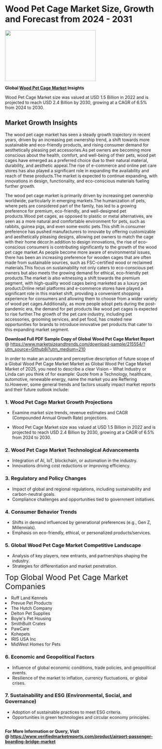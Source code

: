 <H1>Wood Pet Cage Market Size, Growth and Forecast from 2024 - 2031</H1><img class="aligncenter size-medium wp-image-584254" src="https://thirdeyenews.in/wp-content/uploads/2024/09/Global-Market-Research-300x168.jpeg" alt="" width="300" height="168" /><p><strong>Global&nbsp;<a href="https://www.marketsizeandtrends.com/download-sample/215554/?utm_source=Github8j?utm_medium=210">Wood Pet Cage Market</a> Insights</strong></p><p>Wood Pet Cage Market size was valued at USD 1.5 Billion in 2022 and is projected to reach USD 2.4 Billion by 2030, growing at a CAGR of 6.5% from 2024 to 2030.</p><p><h2>Market Growth Insights</h2> <p>The wood pet cage market has seen a steady growth trajectory in recent years, driven by an increasing pet ownership trend, a shift towards more sustainable and eco-friendly products, and rising consumer demand for aesthetically pleasing pet accessories.As pet owners are becoming more conscious about the health, comfort, and well-being of their pets, wood pet cages have emerged as a preferred choice due to their natural material, durability, and aesthetic appeal.The rise of e-commerce and online pet care stores has also played a significant role in expanding the availability and reach of these products.The market is expected to continue expanding, with innovations in design, functionality, and eco-conscious materials fueling further growth.</p> <p>The wood pet cage market is primarily driven by increasing pet ownership worldwide, particularly in emerging markets.The humanization of pets, where pets are considered part of the family, has led to a growing preference for premium, eco-friendly, and well-designed pet products.Wood pet cages, as opposed to plastic or metal alternatives, are seen as a more natural and comfortable environment for pets, such as rabbits, guinea pigs, and even some exotic pets.This shift in consumer preference has pushed manufacturers to innovate by offering customizable and aesthetically pleasing designs, allowing pet owners to match the cage with their home décor.In addition to design innovations, the rise of eco-conscious consumers is contributing significantly to the growth of the wood pet cage market.As people become more aware of environmental issues, there has been an increasing preference for wooden cages that are often made from sustainable sources, such as FSC-certified wood or reclaimed materials.This focus on sustainability not only caters to eco-conscious pet owners but also meets the growing demand for ethical, eco-friendly pet products.The market is also witnessing a shift towards the premium segment, with high-quality wood cages being marketed as a luxury pet product.Online retail platforms and e-commerce stores have played a significant role in this market shift, providing a convenient shopping experience for consumers and allowing them to choose from a wider variety of wood pet cages.Additionally, as more people adopt pets during the post-pandemic era, the demand for pet products like wood pet cages is expected to rise further.The growth of the pet care industry, including pet accessories, grooming services, and pet food, has created new opportunities for brands to introduce innovative pet products that cater to this expanding market segment.<p><span class=""><strong>Download Full PDF Sample Copy of Global Wood Pet Cage Market Report</strong> @ <a href="https://www.marketsizeandtrends.com/download-sample/215554/?utm_source=Github8j?utm_medium=210" target="_blank">https://www.marketsizeandtrends.com/download-sample/215554/?utm_source=Github8j?utm_medium=210</a></span></p><p>In order to make an accurate and perceptive description of future scope of a Global&nbsp;Wood Pet Cage Market Market as Global&nbsp;Wood Pet Cage Market Market of 2025, you need to describe a clear Vision &ndash; What Industry or Linda can you think of for example: Quote from a Technology, healthcare, automotive, renewable energy, name the market you are Reffering to.However, some general trends and factors usually impact market reports and their future outlook include:</p><h3>1.&nbsp;<strong>Wood Pet Cage Market Growth Projections</strong></h3><ul><li>Examine market size trends, revenue estimates and CAGR (Compounded Annual Growth Rate) projections.</li><li><p>Wood Pet Cage Market size was valued at USD 1.5 Billion in 2022 and is projected to reach USD 2.4 Billion by 2030, growing at a CAGR of 6.5% from 2024 to 2030.</p></li></ul><h3>2.&nbsp;<strong>Wood Pet Cage Market Technological Advancements</strong></h3><ul><li>Integration of AI, IoT, blockchain, or automation in the industry.</li><li>Innovations driving cost reductions or improving efficiency.</li></ul><h3>3.&nbsp;<strong>Regulatory and Policy Changes</strong></h3><ul><li>Impact of global and regional regulations, including sustainability and carbon-neutral goals.</li><li>Compliance challenges and opportunities tied to government initiatives.</li></ul><h3>4.&nbsp;<strong>Consumer Behavior Trends</strong></h3><ul><li>Shifts in demand influenced by generational preferences (e.g., Gen Z, Millennials).</li><li>Emphasis on eco-friendly, ethical, or personalized products/services.</li></ul><h3>5.&nbsp;<strong>Global Wood Pet Cage Market Competitive Landscape</strong></h3><ul><li>Analysis of key players, new entrants, and partnerships shaping the industry.</li><li>Strategies for differentiation and market penetration.</li></ul><p data-pm-slice="1 1 []"><span style="color: inherit; font-family: inherit; font-size: 25px;">Top Global Wood Pet Cage Market Companies</span></p><div class="" data-test-id=""><p><li>Ruff Land Kennels</li><li> Prevue Pet Products</li><li> The Hutch Company</li><li> Delton Pet Supplies</li><li> Boyle's Pet Housing</li><li> SmithBuilt Crates</li><li> PawCare</li><li> Kohepets</li><li> IRIS USA Inc</li><li> MidWest Homes for Pets</li></p></div><h3>6.&nbsp;<strong>Economic and Geopolitical Factors</strong></h3><ul><li>Influence of global economic conditions, trade policies, and geopolitical events.</li><li>Resilience of the market to inflation, currency fluctuations, or global crises.</li></ul><h3>7.&nbsp;<strong>Sustainability and ESG (Environmental, Social, and Governance)</strong></h3><ul><li>Adoption of sustainable practices to meet ESG criteria.</li><li>Opportunities in green technologies and circular economy principles.</li></ul><h2><strong style="font-size: 14px;">For More Information or Query, Visit @&nbsp;</strong><a style="background-color: #ffffff; font-size: 14px;" href="https://www.marketsizeandtrends.com/report/wood-pet-cage-market/" target="_blank">https://www.verifiedmarketreports.com/product/airport-passenger-boarding-bridge-market</a></h2>